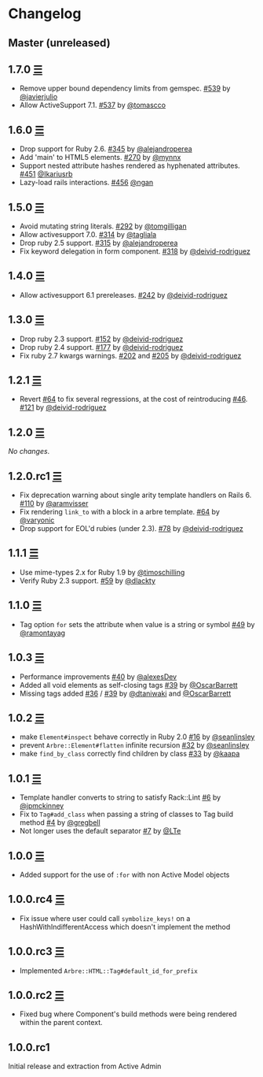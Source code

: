 # Changelog

## Master (unreleased)

## 1.7.0 [☰](https://github.com/activeadmin/arbre/compare/v1.6.0...v1.7.0)

- Remove upper bound dependency limits from gemspec. [#539][] by [@javierjulio][]
- Allow ActiveSupport 7.1. [#537][] by [@tomascco][]

## 1.6.0 [☰](https://github.com/activeadmin/arbre/compare/v1.5.0...v1.6.0)

- Drop support for Ruby 2.6. [#345][] by [@alejandroperea][]
- Add 'main' to HTML5 elements. [#270][] by [@mynnx][]
- Support nested attribute hashes rendered as hyphenated attributes. [#451][] [@Ikariusrb][]
- Lazy-load rails interactions. [#456][] [@ngan][]

## 1.5.0 [☰](https://github.com/activeadmin/arbre/compare/v1.4.0...v1.5.0)

- Avoid mutating string literals. [#292][] by [@tomgilligan][]
- Allow activesupport 7.0. [#314][] by [@tagliala][]
- Drop ruby 2.5 support. [#315][] by [@alejandroperea][]
- Fix keyword delegation in form component. [#318][] by [@deivid-rodriguez][]

## 1.4.0 [☰](https://github.com/activeadmin/arbre/compare/v1.3.0...v1.4.0)

- Allow activesupport 6.1 prereleases. [#242][] by [@deivid-rodriguez][]

## 1.3.0 [☰](https://github.com/activeadmin/arbre/compare/v1.2.1...v1.3.0)

- Drop ruby 2.3 support. [#152][] by [@deivid-rodriguez][]
- Drop ruby 2.4 support. [#177][] by [@deivid-rodriguez][]
- Fix ruby 2.7 kwargs warnings. [#202][] and [#205][] by [@deivid-rodriguez][]

## 1.2.1 [☰](https://github.com/activeadmin/arbre/compare/v1.2.0...v1.2.1)

- Revert [#64][] to fix several regressions, at the cost of reintroducing [#46][]. [#121][] by [@deivid-rodriguez][]

## 1.2.0 [☰](https://github.com/activeadmin/arbre/compare/v1.2.0.rc1...v1.2.0)

_No changes_.

## 1.2.0.rc1 [☰](https://github.com/activeadmin/arbre/compare/v1.1.1...v1.2.0.rc1)

- Fix deprecation warning about single arity template handlers on Rails 6. [#110][] by [@aramvisser][]
- Fix rendering `link_to` with a block in a arbre template. [#64][] by [@varyonic][]
- Drop support for EOL'd rubies (under 2.3). [#78][] by [@deivid-rodriguez][]

## 1.1.1 [☰](https://github.com/activeadmin/arbre/compare/v1.1.0...v1.1.1)

- Use mime-types 2.x for Ruby 1.9 by [@timoschilling][]
- Verify Ruby 2.3 support. [#59][] by [@dlackty][]

## 1.1.0 [☰](https://github.com/activeadmin/arbre/compare/v1.0.3...v1.1.0)

- Tag option `for` sets the attribute when value is a string or symbol [#49][] by [@ramontayag][]

## 1.0.3 [☰](https://github.com/activeadmin/arbre/compare/v1.0.2...v1.0.3)

- Performance improvements [#40][] by [@alexesDev][]
- Added all void elements as self-closing tags [#39][] by [@OscarBarrett][]
- Missing tags added [#36][] / [#39][] by [@dtaniwaki][] and [@OscarBarrett][]

## 1.0.2 [☰](https://github.com/activeadmin/arbre/compare/v1.0.1...v1.0.2)

- make `Element#inspect` behave correctly in Ruby 2.0 [#16][] by [@seanlinsley][]
- prevent `Arbre::Element#flatten` infinite recursion [#32][] by [@seanlinsley][]
- make `find_by_class` correctly find children by class [#33][] by [@kaapa][]

## 1.0.1 [☰](https://github.com/activeadmin/arbre/compare/v1.0.0...v1.0.1)

- Template handler converts to string to satisfy Rack::Lint [#6][] by [@jpmckinney][]
- Fix to `Tag#add_class` when passing a string of classes to Tag build method
  [#4][] by [@gregbell][]
- Not longer uses the default separator [#7][] by [@LTe][]

## 1.0.0 [☰](https://github.com/activeadmin/arbre/compare/v1.0.0.rc4...v1.0.0)

- Added support for the use of `:for` with non Active Model objects

## 1.0.0.rc4 [☰](https://github.com/activeadmin/arbre/compare/v1.0.0.rc3...v1.0.0.rc4)

- Fix issue where user could call `symbolize_keys!` on a
  HashWithIndifferentAccess which doesn't implement the method

## 1.0.0.rc3 [☰](https://github.com/activeadmin/arbre/compare/v1.0.0.rc2...v1.0.0.rc3)

- Implemented `Arbre::HTML::Tag#default_id_for_prefix`

## 1.0.0.rc2 [☰](https://github.com/activeadmin/arbre/compare/v1.0.0.rc1...v1.0.0.rc2)

- Fixed bug where Component's build methods were being rendered within the
  parent context.

## 1.0.0.rc1

Initial release and extraction from Active Admin

<!--- The following link definition list is generated by PimpMyChangelog --->

[#4]: https://github.com/activeadmin/arbre/issues/4
[#6]: https://github.com/activeadmin/arbre/issues/6
[#7]: https://github.com/activeadmin/arbre/issues/7
[#16]: https://github.com/activeadmin/arbre/issues/16
[#32]: https://github.com/activeadmin/arbre/issues/32
[#33]: https://github.com/activeadmin/arbre/issues/33
[#36]: https://github.com/activeadmin/arbre/issues/36
[#39]: https://github.com/activeadmin/arbre/issues/39
[#40]: https://github.com/activeadmin/arbre/issues/40
[#46]: https://github.com/activeadmin/arbre/issues/46
[#49]: https://github.com/activeadmin/arbre/issues/49
[#59]: https://github.com/activeadmin/arbre/issues/59
[#64]: https://github.com/activeadmin/arbre/pull/64
[#78]: https://github.com/activeadmin/arbre/pull/78
[#110]: https://github.com/activeadmin/arbre/pull/110
[#121]: https://github.com/activeadmin/arbre/pull/121
[#152]: https://github.com/activeadmin/arbre/pull/152
[#177]: https://github.com/activeadmin/arbre/pull/177
[#202]: https://github.com/activeadmin/arbre/pull/202
[#205]: https://github.com/activeadmin/arbre/pull/205
[#242]: https://github.com/activeadmin/arbre/pull/242
[#270]: https://github.com/activeadmin/arbre/pull/270
[#292]: https://github.com/activeadmin/arbre/pull/292
[#314]: https://github.com/activeadmin/arbre/pull/314
[#315]: https://github.com/activeadmin/arbre/pull/315
[#318]: https://github.com/activeadmin/arbre/pull/318
[#345]: https://github.com/activeadmin/arbre/pull/345
[#451]: https://github.com/activeadmin/arbre/pull/451
[#456]: https://github.com/activeadmin/arbre/pull/456
[#537]: https://github.com/activeadmin/arbre/pull/537
[#539]: https://github.com/activeadmin/arbre/pull/539
[@aramvisser]: https://github.com/aramvisser
[@LTe]: https://github.com/LTe
[@OscarBarrett]: https://github.com/OscarBarrett
[@alejandroperea]: https://github.com/alejandroperea
[@alexesDev]: https://github.com/alexesDev
[@deivid-rodriguez]: https://github.com/deivid-rodriguez
[@dlackty]: https://github.com/dlackty
[@dtaniwaki]: https://github.com/dtaniwaki
[@gregbell]: https://github.com/gregbell
[@jpmckinney]: https://github.com/jpmckinney
[@kaapa]: https://github.com/kaapa
[@ramontayag]: https://github.com/ramontayag
[@seanlinsley]: https://github.com/seanlinsley
[@timoschilling]: https://github.com/timoschilling
[@varyonic]: https://github.com/varyonic
[@tagliala]: https://github.com/tagliala
[@tomgilligan]: https://github.com/tomgilligan
[@mynnx]: https://github.com/mynnx
[@Ikariusrb]: https://github.com/Ikariusrb
[@ngan]: https://github.com/ngan
[@tomascco]: https://github.com/tomascco
[@javierjulio]: https://github.com/javierjulio
